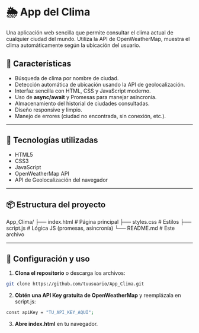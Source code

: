 # 🌦️ App del Clima

Una aplicación web sencilla que permite consultar el clima actual de cualquier ciudad del mundo. Utiliza la API de OpenWeatherMap, muestra el clima automáticamente según la ubicación del usuario.

## 🚀 Características

- Búsqueda de clima por nombre de ciudad.
- Detección automática de ubicación usando la API de geolocalización.
- Interfaz sencilla con HTML, CSS y JavaScript moderno.
- Uso de **async/await** y Promesas para manejar asincronía.
- Almacenamiento del historial de ciudades consultadas.
- Diseño responsive y limpio.
- Manejo de errores (ciudad no encontrada, sin conexión, etc.).

---

## 🧰 Tecnologías utilizadas

- HTML5
- CSS3
- JavaScript
- OpenWeatherMap API
- API de Geolocalización del navegador

---

## 📦 Estructura del proyecto

App_Clima/
├── index.html # Página principal
├── styles.css # Estilos
├── script.js # Lógica JS (promesas, asincronía)
└── README.md # Este archivo


---

## 🔑 Configuración y uso

1. **Clona el repositorio** o descarga los archivos:

```bash
git clone https://github.com/tuusuario/App_Clima.git
```

2. **Obtén una API Key gratuita de OpenWeatherMap** y reemplázala en script.js:

```bash
const apiKey = "TU_API_KEY_AQUÍ";
```

3. **Abre index.html** en tu navegador.